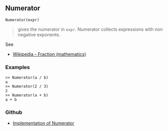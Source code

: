 ## Numerator

```
Numerator(expr)
```

> gives the numerator in `expr`. Numerator collects expressions with non negative exponents.

See
* [Wikipedia - Fraction (mathematics)](https://en.wikipedia.org/wiki/Fraction_(mathematics))

### Examples

```
>> Numerator(a / b)
a
>> Numerator(2 / 3)
2
>> Numerator(a + b)
a + b
```

### Github

* [Implementation of Numerator](https://github.com/axkr/symja_android_library/blob/master/symja_android_library/matheclipse-core/src/main/java/org/matheclipse/core/builtin/Algebra.java#L2760) 
